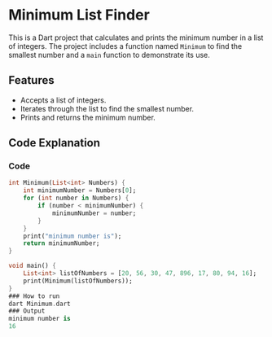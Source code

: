 # Minimum List Finder

This is a Dart project that calculates and prints the minimum number in a list of integers. The project includes a function named `Minimum` to find the smallest number and a `main` function to demonstrate its use.

## Features
- Accepts a list of integers.
- Iterates through the list to find the smallest number.
- Prints and returns the minimum number.

## Code Explanation

### Code
```dart
int Minimum(List<int> Numbers) {
    int minimumNumber = Numbers[0];
    for (int number in Numbers) {
        if (number < minimumNumber) {
            minimumNumber = number;
        }
    }
    print("minimum number is");
    return minimumNumber;
}

void main() {
    List<int> listOfNumbers = [20, 56, 30, 47, 896, 17, 80, 94, 16];
    print(Minimum(listOfNumbers));
}
### How to run
dart Minimum.dart
### Output
minimum number is
16
